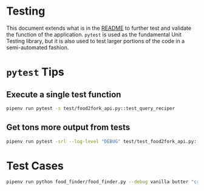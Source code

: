 Testing
=======

This document extends what is in the [README](../README.md) to further test and validate the function of the application. `pytest` is used as the fundamental Unit Testing library, but it is also used to test larger portions of the code in a semi-automated fashion.

# `pytest` Tips

## Execute a single test function

```bash
pipenv run pytest -s test/food2fork_api.py::test_query_reciper
```

## Get tons more output from tests

```bash
pipenv run pytest -srl --log-level "DEBUG" test/test_food2fork_api.py::test_query_recipe
```

# Test Cases

```bash
pipenv run python food_finder/food_finder.py --debug vanilla butter "cream cheese"
```
